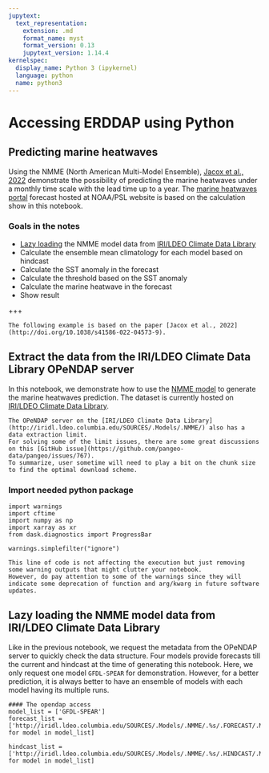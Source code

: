```yaml
---
jupytext:
  text_representation:
    extension: .md
    format_name: myst
    format_version: 0.13
    jupytext_version: 1.14.4
kernelspec:
  display_name: Python 3 (ipykernel)
  language: python
  name: python3
---
```


# Accessing ERDDAP using Python




## Predicting marine heatwaves
Using the NMME (North American Multi-Model Ensemble), [Jacox et al., 2022](http://doi.org/10.1038/s41586-022-04573-9) demonstrate the possibility of predicting the marine heatwaves under a monthly time scale with the lead time up to a year. 
The [marine heatwaves portal](https://psl.noaa.gov/marine-heatwaves/) forecast hosted at NOAA/PSL website is based on the calculation show in this notebook.

### Goals in the notes 
- [Lazy loading](lazyLoading) the NMME model data from [IRI/LDEO Climate Data Library](http://iridl.ldeo.columbia.edu/SOURCES/.Models/.NMME/)
- Calculate the ensemble mean climatology for each model based on hindcast
- Calculate the SST anomaly in the forecast
- Calculate the threshold based on the SST anomaly
- Calculate the marine heatwave in the forecast
- Show result

+++

```{note}
The following example is based on the paper [Jacox et al., 2022](http://doi.org/10.1038/s41586-022-04573-9). 
```

## Extract the data from the IRI/LDEO Climate Data Library OPeNDAP server
In this notebook, we demonstrate how to use the [NMME model](https://www.cpc.ncep.noaa.gov/products/NMME/) to generate the marine heatwaves prediction.
The dataset is currently hosted on [IRI/LDEO Climate Data Library](http://iridl.ldeo.columbia.edu/SOURCES/.Models/.NMME/).

```{tip}
The OPeNDAP server on the [IRI/LDEO Climate Data Library](http://iridl.ldeo.columbia.edu/SOURCES/.Models/.NMME/) also has a data extraction limit. 
For solving some of the limit issues, there are some great discussions on this [GitHub issue](https://github.com/pangeo-data/pangeo/issues/767).
To summarize, user sometime will need to play a bit on the chunk size to find the optimal download scheme.
```



### Import needed python package
```{code-cell} ipython3
import warnings
import cftime
import numpy as np
import xarray as xr
from dask.diagnostics import ProgressBar
```

```{code-cell} ipython3
warnings.simplefilter("ignore")
```
```{tip}
This line of code is not affecting the execution but just removing some warning outputs that might clutter your notebook. 
However, do pay attention to some of the warnings since they will indicate some deprecation of function and arg/kwarg in future software updates.
```

## Lazy loading the NMME model data from IRI/LDEO Climate Data Library
Like in the previous notebook, we request the metadata from the OPeNDAP server to quickly check the data structure.
Four models provide forecasts till the current and hindcast at the time of generating this notebook.
Here, we only request one model `GFDL-SPEAR` for demonstration. 
However, for a better prediction, it is always better to have an ensemble of models with each model having its multiple runs. 

```{code-cell} ipython3
#### The opendap access
model_list = ['GFDL-SPEAR']
forecast_list = ['http://iridl.ldeo.columbia.edu/SOURCES/.Models/.NMME/.%s/.FORECAST/.MONTHLY/.sst/dods'%model for model in model_list] 

hindcast_list = ['http://iridl.ldeo.columbia.edu/SOURCES/.Models/.NMME/.%s/.HINDCAST/.MONTHLY/.sst/dods'%model for model in model_list] 
```
